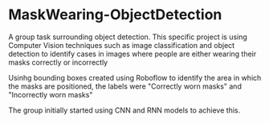 # MaskWearing-ObjectDetection



A group task surrounding object detection. 
This specific project is using Computer Vision techniques such as image classification and object detection to identify cases in images where people are either wearing their masks correctly or incorrectly

Usinhg bounding boxes created using Roboflow to identify the area in which the masks are positioned, the labels were "Correctly worn masks" and "Incorrectly worn masks"

The group initially started using CNN and RNN models to achieve this. 
